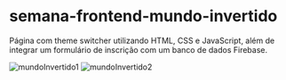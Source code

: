 # semana-frontend-mundo-invertido
 Página com theme switcher utilizando HTML, CSS e JavaScript, além de integrar um formulário de inscrição com um banco de dados Firebase.

![mundoInvertido1](https://user-images.githubusercontent.com/82118386/187189071-66c8a1f6-8a9c-4eab-829d-158564db54a4.png)
![mundoInvertido2](https://user-images.githubusercontent.com/82118386/187189100-b6766263-0089-4dea-9390-69bc950431fe.png)
